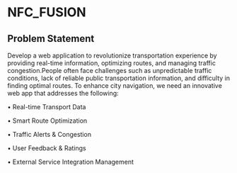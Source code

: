 # NFC_FUSION
## Problem Statement
Develop a web application to revolutionize transportation experience by providing real-time information, optimizing routes, and managing traffic congestion.People often face challenges such as unpredictable traffic conditions, lack of reliable public transportation information, and difficulty in finding optimal routes. To enhance city navigation, we need an innovative web app that addresses the following:

• Real-time Transport Data

• Smart Route Optimization

• Traffic Alerts & Congestion 

• User Feedback & Ratings

• External Service Integration Management
